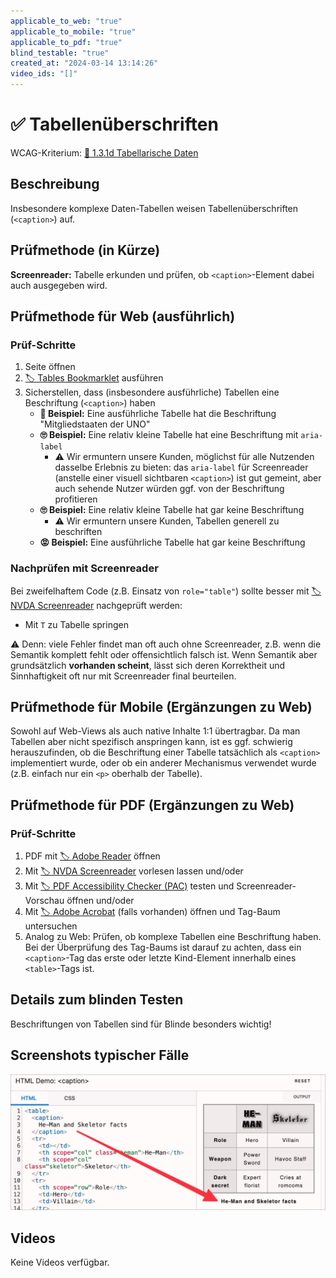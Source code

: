 ```yaml
---
applicable_to_web: "true"
applicable_to_mobile: "true"
applicable_to_pdf: "true"
blind_testable: "true"
created_at: "2024-03-14 13:14:26"
video_ids: "[]"
---
```


# ✅ Tabellenüberschriften

WCAG-Kriterium: [📜 1.3.1d Tabellarische Daten](..)

## Beschreibung

Insbesondere komplexe Daten-Tabellen weisen Tabellenüberschriften (`<caption>`) auf.

## Prüfmethode (in Kürze)

**Screenreader:** Tabelle erkunden und prüfen, ob `<caption>`-Element dabei auch ausgegeben wird.

## Prüfmethode für Web (ausführlich)

### Prüf-Schritte

1. Seite öffnen
1. [🏷️ Tables Bookmarklet](/de/tags/tables-bookmarklet) ausführen
1. Sicherstellen, dass (insbesondere ausführliche) Tabellen eine Beschriftung (`<caption>`) haben
    - **🙂 Beispiel:** Eine ausführliche Tabelle hat die Beschriftung "Mitgliedstaaten der UNO"
    - **🙄 Beispiel:** Eine relativ kleine Tabelle hat eine Beschriftung mit `aria-label`
        - ⚠️ Wir ermuntern unsere Kunden, möglichst für alle Nutzenden dasselbe Erlebnis zu bieten: das `aria-label` für Screenreader (anstelle einer visuell sichtbaren `<caption>`) ist gut gemeint, aber auch sehende Nutzer würden ggf. von der Beschriftung profitieren
    - **🙄 Beispiel:** Eine relativ kleine Tabelle hat gar keine Beschriftung
        - ⚠️ Wir ermuntern unsere Kunden, Tabellen generell zu beschriften
    - **😡 Beispiel:** Eine ausführliche Tabelle hat gar keine Beschriftung

### Nachprüfen mit Screenreader

Bei zweifelhaftem Code (z.B. Einsatz von `role="table"`) sollte besser mit [🏷️ NVDA Screenreader](/de/tags/nvda-screenreader) nachgeprüft werden:

- Mit `T` zu Tabelle springen

⚠️ Denn: viele Fehler findet man oft auch ohne Screenreader, z.B. wenn die Semantik komplett fehlt oder offensichtlich falsch ist. Wenn Semantik aber grundsätzlich **vorhanden scheint**, lässt sich deren Korrektheit und Sinnhaftigkeit oft nur mit Screenreader final beurteilen.

## Prüfmethode für Mobile (Ergänzungen zu Web)

Sowohl auf Web-Views als auch native Inhalte 1:1 übertragbar. Da man Tabellen aber nicht spezifisch anspringen kann, ist es ggf. schwierig herauszufinden, ob die Beschriftung einer Tabelle tatsächlich als `<caption>` implementiert wurde, oder ob ein anderer Mechanismus verwendet wurde (z.B. einfach nur ein `<p>` oberhalb der Tabelle).

## Prüfmethode für PDF (Ergänzungen zu Web)

### Prüf-Schritte
1. PDF mit [🏷️ Adobe Reader](/de/tags/adobe-reader) öffnen
1. Mit [🏷️ NVDA Screenreader](/de/tags/nvda-screenreader) vorlesen lassen und/oder
1. Mit [🏷️ PDF Accessibility Checker (PAC)](/de/tags/pdf-accessibility-checker-pac) testen und Screenreader-Vorschau öffnen und/oder
1. Mit [🏷️ Adobe Acrobat](/de/tags/adobe-acrobat) (falls vorhanden) öffnen und Tag-Baum untersuchen
1. Analog zu Web: Prüfen, ob komplexe Tabellen eine Beschriftung haben. Bei der Überprüfung des Tag-Baums ist darauf zu achten, dass ein `<caption>`-Tag das erste oder letzte Kind-Element innerhalb eines `<table>`-Tags ist.

## Details zum blinden Testen

Beschriftungen von Tabellen sind für Blinde besonders wichtig!

## Screenshots typischer Fälle

![Caption-Demo auf MDN](images/caption-demo-auf-mdn.png)

## Videos

Keine Videos verfügbar.
